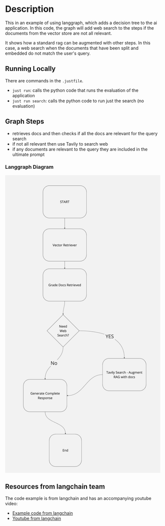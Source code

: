 # Description

This in an example of using langgraph, which adds a decision tree to the ai application.
In this code, the graph will add web search to the steps if the documents from
the vector store are not all relevant.

It shows how a standard rag can be augmented with other steps.  In this case, a web search
when the documents that have been split and embedded do not match the user's query.

## Running Locally

There are commands in the `.justfile`.

- `just run`: calls the python code that runs the evaluation of the application
- `just run search`: calls the python code to run just the search (no evaluation)

## Graph Steps

- retrieves docs and then checks if all the docs are relevant for the query search
- if not all relevant then use Tavily to search web
- if any documents are relevant to the query they are included in the ultimate prompt

### Langgraph Diagram

![Langgraph](Langgraph.jpg "Langgraph")

## Resources from langchain team

The code example is from langchain and has an accompanying youtube video:

- [Example code from langchain](https://github.com/langchain-ai/langgraph/blob/main/examples/rag/langgraph_crag_local.ipynb)
- [Youtube from langchain](https://youtu.be/E2shqsYwxck?si=3qbn55sbj96tJcid)
